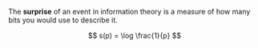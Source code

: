 The **surprise** of an event in information theory is a measure of how many bits you would use to describe it.

$$
s(p) = \log \frac{1}{p}
$$